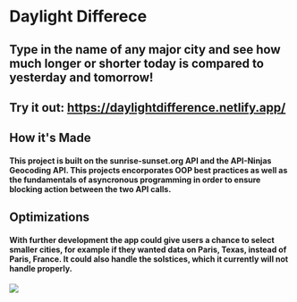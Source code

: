 # Daylight Differece 
## Type in the name of any major city and see how much longer or shorter today is compared to yesterday and tomorrow!
## Try it out: https://daylightdifference.netlify.app/
## How it's Made 

#### This project is built on the sunrise-sunset.org API and the API-Ninjas Geocoding API. This projects encorporates OOP best practices as well as the fundamentals of asyncronous programming in order to ensure blocking action between the two API calls. 


## Optimizations 

#### With further development the app could give users a chance to select smaller cities, for example if they wanted data on Paris, Texas, instead of Paris, France. It could also handle the solstices, which it currently will not handle properly. 





![](demo.gif)

